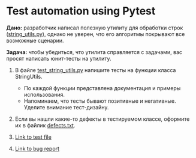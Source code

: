 # Test automation using Pytest

**Дано:** разработчик написал полезную утилиту для обработки строк ([string_utils.py](https://github.com/mboldacova/SkyPro-Lesson-4-Pytest/blob/main/string_utils.py
)), однако не уверен, что его алгоритмы покрывают все возможные сценарии.

**Задача:** чтобы убедиться, что утилита справляется с задачами, вас просят написать юнит-тесты на утилиту.

1. В файле [test_string_utils.py](https://github.com/mboldacova/SkyPro-Lesson-4-Pytest/blob/main/test_string_utils.py) напишите тесты на функции класса StringUtils.
    - По каждой функции представлена документация и примеры использования.
    - Напоминаем, что тесты бывают позитивные и негативные. Уделите внимание тест-дизайну.
2. Если вы нашли какие-то дефекты в тестируемом классе, оформите их в файлик [defects.txt](https://github.com/mboldacova/SkyPro-Lesson-4-Pytest/blob/main/defects.txt).

3. [Link to test file](https://github.com/mboldacova/SkyPro-Lesson-4-Pytest/blob/main/test_string_utils.py)

4. [Link to bug report](https://github.com/mboldacova/SkyPro-Lesson-4-Pytest/blob/main/defects.txt)

